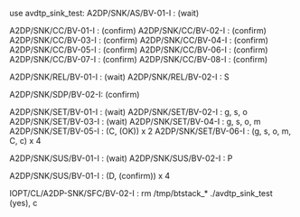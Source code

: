 use avdtp_sink_test:
A2DP/SNK/AS/BV-01-I : (wait)

A2DP/SNK/CC/BV-01-I : (confirm)
A2DP/SNK/CC/BV-02-I : (confirm)
A2DP/SNK/CC/BV-03-I : (confirm)
A2DP/SNK/CC/BV-04-I : (confirm)
A2DP/SNK/CC/BV-05-I : (confirm)
A2DP/SNK/CC/BV-06-I : (confirm)
A2DP/SNK/CC/BV-07-I : (confirm)
A2DP/SNK/CC/BV-08-I : (confirm)

A2DP/SNK/REL/BV-01-I : (wait)
A2DP/SNK/REL/BV-02-I : S

A2DP/SNK/SDP/BV-02-I: (confirm)

A2DP/SNK/SET/BV-01-I : (wait)
A2DP/SNK/SET/BV-02-I : g, s, o
A2DP/SNK/SET/BV-03-I : (wait)
A2DP/SNK/SET/BV-04-I : g, s, o, m
A2DP/SNK/SET/BV-05-I : (C, (OK)) x 2
A2DP/SNK/SET/BV-06-I : (g, s, o, m, C, c) x 4

A2DP/SNK/SUS/BV-01-I : (wait)
A2DP/SNK/SUS/BV-02-I : P

A2DP/SNK/SUS/BV-01-I : (D, (confirm)) x 4

IOPT/CL/A2DP-SNK/SFC/BV-02-I : 
    rm /tmp/btstack_*
    ./avdtp_sink_test
    (yes), c
